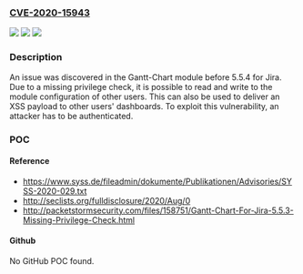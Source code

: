 ### [CVE-2020-15943](https://cve.mitre.org/cgi-bin/cvename.cgi?name=CVE-2020-15943)
![](https://img.shields.io/static/v1?label=Product&message=n%2Fa&color=blue)
![](https://img.shields.io/static/v1?label=Version&message=n%2Fa&color=blue)
![](https://img.shields.io/static/v1?label=Vulnerability&message=n%2Fa&color=brighgreen)

### Description

An issue was discovered in the Gantt-Chart module before 5.5.4 for Jira. Due to a missing privilege check, it is possible to read and write to the module configuration of other users. This can also be used to deliver an XSS payload to other users' dashboards. To exploit this vulnerability, an attacker has to be authenticated.

### POC

#### Reference
- https://www.syss.de/fileadmin/dokumente/Publikationen/Advisories/SYSS-2020-029.txt
- http://seclists.org/fulldisclosure/2020/Aug/0
- http://packetstormsecurity.com/files/158751/Gantt-Chart-For-Jira-5.5.3-Missing-Privilege-Check.html

#### Github
No GitHub POC found.

